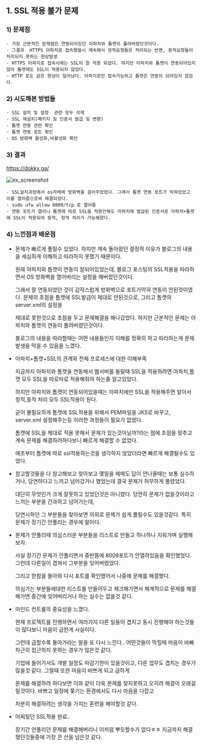 ## 1. SSL 적용 불가 문제

### 1) 문제점
	
 	- 가장 근본적인 문제점은 연동되어있던 아파치와 톰캣이 풀려버렸던것이다.
 	- 그결과  HTTPS 아파치로 접속했을시 계속해서 정적요청들은 처리되는 반면, 동적요청들이 처리되지 못하는 현상발생
 	- HTTPS 아파치로 접속시에는 SSL이 잘 적용 되었다. 하지만 아파치와 톰캣이 연동되어있지않아 톰캣에도 SSL이 적용되지 않았다.
 	- HTTP 로도 같은 현상이 일어났다. 아파치로만 접속가능하고 톰캣은 연동이 되어있지 않았다.
 	
### 2) 시도해본 방법들
	
 	- SSL 설치 및 설정  관련 모두 삭제
	- SSL 재설치(패키지 및 인증서 발급 및 변환)
 	- 톰캣 연동 관련 확인
 	- 톰캣 연동 포트 확인	
 	- OS 방화벽 활성화,비활성화 확인

### 3) 결과
https://dokky.ga/

![ex_screenshot](https://github.com/ytw9699/Dokky/blob/master/dokky/meeting/img/ssl.png)
 	
 	- SSL설치과정에서 os자체에 방화벽을 걸어주었었다. 그래서 톰캣 연동 포트가 막혀있었고 이를 열어줌으로써 해결되었다.
 	- sudo ufw allow 8009/tcp 로 열어줌
 	- 연동 포트가 열리니 톰캣에 따로 SSL을 적용안해도 아파치에 발급된 인증서로 아파치+톰캣에 SSL이 적용되어 동적, 정적 처리가 가능해졌다.

### 4) 느낀점과 배운점

- 문제가 빠르게 풀릴수 있었다. 하지만 계속 돌아왔던 결정적 이유가 블로그의 내용을 세심하게 이해하고 따라하지 못했기 때문이다. 

 	원래 아파치와 톰캣이 연동이 잘되어있었는데, 블로그 포스팅의 SSL적용을 따라하면서 OS 방화벽을 열어버리는 설정을 해버렸던것이다.
 	
 	그래서 잘 연동되었던 것이 갑작스럽게 방화벽으로 포트가막혀 연동이 안된것이였다. 문제의 초점을 톰캣에 SSL발급이 제대로 안된것으로, 그리고 톰캣의 server.xml의 설정을
 	
 	제대로 못한것으로 초점을 두고 문제해결을 해나갔었다. 하지만 근본적인 문제는 아파치와 톰캣의 연동이 풀려버렸던것이다.
 	
 	블로그의 내용을 따라할때는 어떤 내용들인지 이해를 정확히 하고 따라하는게 문제발생을 막을 수 있음을 느꼈다.
 	

- 아파치+톰캣+SSL의 관계와 전체 프로세스에 대한 이해부족

 	지금까지 아파치와 톰캣을 연동해서 웹서버를 돌릴때 SSL을 적용하려면 아파치,톰캣 모두 SSL을 따로따로 적용해줘야 하는줄 알고있었다.
  
 	하지만 아파치와 톰캣이 연동되어있을때는 아파치에만 SSL을 적용해주면 알아서 정적,동적 처리 모두 SSL적용이 된다.
 
 	굳이 불필요하게 톰캣에 SSL적용을 위해서 PEM파일을 JKS로 바꾸고, server.xml 설정해주는등 이러한 과정들이 필요가 없었다.
 
 	톰캣에 SSL을 제대로 적용 못해서 문제가 있는것아닐까?라는 점에 초점을 맞추고 계속 문제를 해결하려하다보니 빠르게 해결할 수 없었다.
 
 	애초부터 톰캣에 따로 ssl적용하는것을 생각하지 않았더라면 빠르게 해결될수도 있었다.
 
- 참고할것들을 다 참고해보고 찾아보고 몇일을 헤매도 답이 안나올때는 보통 실수하거나, 당연하다고 느끼고 넘어갔거나 했었는데 결국 문제가 허무하게 풀렸었다.

  	대단히 무엇인가 크게 잘못하고 있었던것은 아니였다. 당연히 문제가 없을것이라고 느끼는 부분을 간과하고 넘어가는데, 
  	
   	당연시하던 그 부분들을 찾아보면 의외로 문제가 쉽게 풀릴수도 있을것같다. 특히 문제가 장기간 안풀리는 경우에 말이다.
  	
- 문제가 안풀리때 의심스러운 부분들을 리스트로 만들고 하나하나 지워가며 실행해보자.

 	사실 장기간 문제가 안풀리면서 중반쯤에 8009포트가 안열려있음을 확인했었다. 그런데 다른일이 겹쳐서 그부분을 잊어버렸었다. 
 	
 	그리고 한참을 돌아와 다시 포트를 확인했어서 나중에 문제를 해결했다.

 	의심가는 부분들에대한 리스트를 만들어두고 체크해가면서 체계적으로 문제를 해결해가면 중간에 잊어버리거나 하는 실수는 없을것 같다.

- 마인드 컨트롤의 중요성을 느꼈다.

 	현재 프로젝트를 진행하면서 여러가지 다른 일들이 겹치고 동시 진행해야 하는것들이 많다보니 마음이 급한게 사실이다.
 	
 	그런데 급할수록 돌아가라는 말을 또 다시 느낀다.. 어떤것들이 막힐때 마음이 바빠 차근히 접근하지 못하는 경우가 많은것 같다.
 	
 	기업에 들어가서도 개발 일정도 마감기한이 있을것이고, 다른 업무도 겹치는 경우가 많을것 같다. 그럴때 또한 마음이 바쁘게 되고 급하게
 	
 	문제를 해결하려 하다보면 이와 같이 더욱 문제를 찾지못하고 오히려 해결이 오래걸릴것이다. 바쁘고 일정에 쫒기는 환경에서도 다시 마음을 다잡고
 	
 	차분히 해결하려는 생각을 가지는 훈련을 해야할것 같다.  
 	
- 어찌됬던 SSL적용 완료..

 	장기간 안풀리던 문제를 해결해버리니 이처럼 뿌듯할수가 없다ㅎㅎ 지금까지 해결했던것들중에 가장 큰 산을 넘은것 같다.
 	
 	
     



 